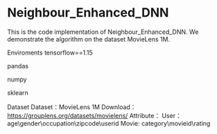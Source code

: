 # Neighbour_Enhanced_DNN
This is the code implementation of Neighbour_Enhanced_DNN. We demonstrate the algorithm on the dataset MovieLens 1M.

Enviroments
tensorflow==1.15

pandas

numpy

sklearn

Dataset
Dataset：MovieLens 1M Download：https://grouplens.org/datasets/movielens/ 
Attribute： User：age\gender\occupation\zipcode\userid Movie: category\movieid\rating
